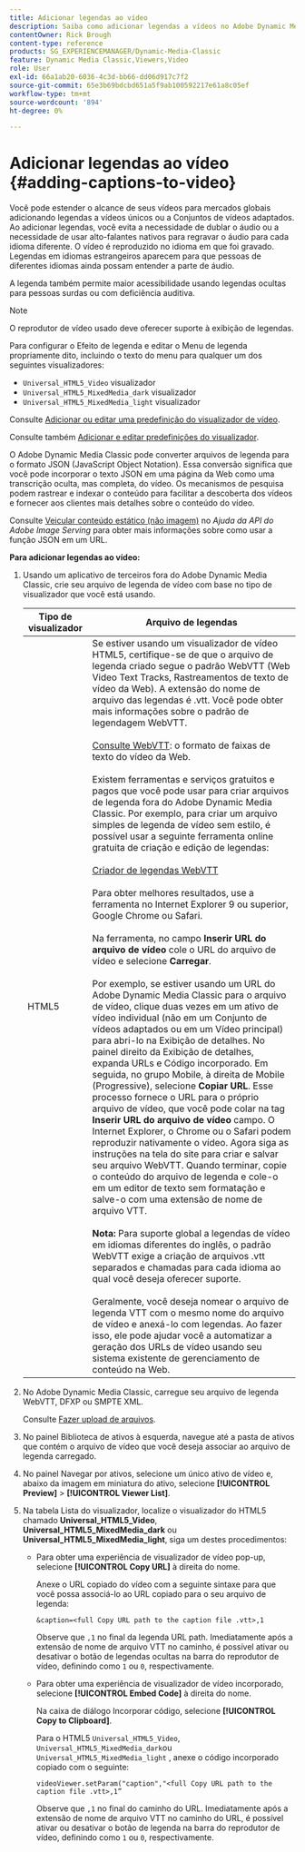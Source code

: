 ```yaml
---
title: Adicionar legendas ao vídeo
description: Saiba como adicionar legendas a vídeos no Adobe Dynamic Media Classic.
contentOwner: Rick Brough
content-type: reference
products: SG_EXPERIENCEMANAGER/Dynamic-Media-Classic
feature: Dynamic Media Classic,Viewers,Video
role: User
exl-id: 66a1ab20-6036-4c3d-bb66-dd06d917c7f2
source-git-commit: 65e3b69bdcbd651a5f9ab100592217e61a8c05ef
workflow-type: tm+mt
source-wordcount: '894'
ht-degree: 0%

---
```


# Adicionar legendas ao vídeo {#adding-captions-to-video}

Você pode estender o alcance de seus vídeos para mercados globais adicionando legendas a vídeos únicos ou a Conjuntos de vídeos adaptados. Ao adicionar legendas, você evita a necessidade de dublar o áudio ou a necessidade de usar alto-falantes nativos para regravar o áudio para cada idioma diferente. O vídeo é reproduzido no idioma em que foi gravado. Legendas em idiomas estrangeiros aparecem para que pessoas de diferentes idiomas ainda possam entender a parte de áudio.

A legenda também permite maior acessibilidade usando legendas ocultas para pessoas surdas ou com deficiência auditiva.

>[!NOTE]
>
>O reprodutor de vídeo usado deve oferecer suporte à exibição de legendas.

Para configurar o Efeito de legenda e editar o Menu de legenda propriamente dito, incluindo o texto do menu para qualquer um dos seguintes visualizadores:

* `Universal_HTML5_Video` visualizador
* `Universal_HTML5_MixedMedia_dark` visualizador
* `Universal_HTML5_MixedMedia_light` visualizador

Consulte [Adicionar ou editar uma predefinição do visualizador de vídeo](previewing-videos-video-viewer.md#adding_or_editing_a_video_viewer_preset).

Consulte também [Adicionar e editar predefinições do visualizador](application-setup.md#adding_and_editing_viewer_presets).

O Adobe Dynamic Media Classic pode converter arquivos de legenda para o formato JSON (JavaScript Object Notation). Essa conversão significa que você pode incorporar o texto JSON em uma página da Web como uma transcrição oculta, mas completa, do vídeo. Os mecanismos de pesquisa podem rastrear e indexar o conteúdo para facilitar a descoberta dos vídeos e fornecer aos clientes mais detalhes sobre o conteúdo do vídeo.

Consulte [Veicular conteúdo estático (não imagem)](https://experienceleague.adobe.com/docs/dynamic-media-developer-resources/image-serving-api/image-serving-api/c-serving-static-nonimage-contents.html?lang=en#image-serving-api) no *Ajuda da API do Adobe Image Serving* para obter mais informações sobre como usar a função JSON em um URL.

**Para adicionar legendas ao vídeo:**

1. Usando um aplicativo de terceiros fora do Adobe Dynamic Media Classic, crie seu arquivo de legenda de vídeo com base no tipo de visualizador que você está usando.

   | Tipo de visualizador | Arquivo de legendas |
   |--- |--- |
   | HTML5 | Se estiver usando um visualizador de vídeo HTML5, certifique-se de que o arquivo de legenda criado segue o padrão WebVTT (Web Video Text Tracks, Rastreamentos de texto de vídeo da Web). A extensão do nome de arquivo das legendas é .vtt. Você pode obter mais informações sobre o padrão de legendagem WebVTT.<br><br>[Consulte WebVTT](https://w3c.github.io/webvtt/): o formato de faixas de texto do vídeo da Web. <br><br>Existem ferramentas e serviços gratuitos e pagos que você pode usar para criar arquivos de legenda fora do Adobe Dynamic Media Classic. Por exemplo, para criar um arquivo simples de legenda de vídeo sem estilo, é possível usar a seguinte ferramenta online gratuita de criação e edição de legendas: <br><br>[Criador de legendas WebVTT](https://testdrive-archive.azurewebsites.net/Graphics/CaptionMaker/Default.html) <br><br>Para obter melhores resultados, use a ferramenta no Internet Explorer 9 ou superior, Google Chrome ou Safari. <br><br>Na ferramenta, no campo <b>Inserir URL do arquivo de vídeo</b> cole o URL do arquivo de vídeo e selecione <b>Carregar</b>. <br><br>Por exemplo, se estiver usando um URL do Adobe Dynamic Media Classic para o arquivo de vídeo, clique duas vezes em um ativo de vídeo individual (não em um Conjunto de vídeos adaptados ou em um Vídeo principal) para abri-lo na Exibição de detalhes. No painel direito da Exibição de detalhes, expanda URLs e Código incorporado. Em seguida, no grupo Mobile, à direita de Mobile (Progressive), selecione <b>Copiar URL</b>. Esse processo fornece o URL para o próprio arquivo de vídeo, que você pode colar na tag <b>Inserir URL do arquivo de vídeo</b> campo. O Internet Explorer, o Chrome ou o Safari podem reproduzir nativamente o vídeo. Agora siga as instruções na tela do site para criar e salvar seu arquivo WebVTT. Quando terminar, copie o conteúdo do arquivo de legenda e cole-o em um editor de texto sem formatação e salve-o com uma extensão de nome de arquivo VTT. <br><br><b>Nota:</b> Para suporte global a legendas de vídeo em idiomas diferentes do inglês, o padrão WebVTT exige a criação de arquivos .vtt separados e chamadas para cada idioma ao qual você deseja oferecer suporte. <br><br>Geralmente, você deseja nomear o arquivo de legenda VTT com o mesmo nome do arquivo de vídeo e anexá-lo com legendas. Ao fazer isso, ele pode ajudar você a automatizar a geração dos URLs de vídeo usando seu sistema existente de gerenciamento de conteúdo na Web. |

1. No Adobe Dynamic Media Classic, carregue seu arquivo de legenda WebVTT, DFXP ou SMPTE XML.

   Consulte [Fazer upload de arquivos](uploading-files.md#uploading_files).

1. No painel Biblioteca de ativos à esquerda, navegue até a pasta de ativos que contém o arquivo de vídeo que você deseja associar ao arquivo de legenda carregado.
1. No painel Navegar por ativos, selecione um único ativo de vídeo e, abaixo da imagem em miniatura do ativo, selecione **[!UICONTROL Preview]** > **[!UICONTROL Viewer List]**.
1. Na tabela Lista do visualizador, localize o visualizador do HTML5 chamado **Universal_HTML5_Video**, **Universal_HTML5_MixedMedia_dark** ou **Universal_HTML5_MixedMedia_light**, siga um destes procedimentos:

   * Para obter uma experiência de visualizador de vídeo pop-up, selecione **[!UICONTROL Copy URL]** à direita do nome.

      Anexe o URL copiado do vídeo com a seguinte sintaxe para que você possa associá-lo ao URL copiado para o seu arquivo de legenda:

      `&caption=<full Copy URL path to the caption file .vtt>,1`

      Observe que `,1` no final da legenda URL path. Imediatamente após a extensão de nome de arquivo VTT no caminho, é possível ativar ou desativar o botão de legendas ocultas na barra do reprodutor de vídeo, definindo como `1` ou `0`, respectivamente.

   * Para obter uma experiência de visualizador de vídeo incorporado, selecione **[!UICONTROL Embed Code]** à direita do nome.

      Na caixa de diálogo Incorporar código, selecione **[!UICONTROL Copy to Clipboard]**.

      Para o HTML5 `Universal_HTML5_Video`, `Universal_HTML5_MixedMedia_dark`ou `Universal_HTML5_MixedMedia_light` , anexe o código incorporado copiado com o seguinte:

      `videoViewer.setParam("caption","<full Copy URL path to the caption file .vtt>,1”`

      Observe que `,1` no final do caminho do URL. Imediatamente após a extensão de nome de arquivo VTT no caminho do URL, é possível ativar ou desativar o botão de legenda na barra do reprodutor de vídeo, definindo como `1` ou `0`, respectivamente.
